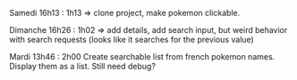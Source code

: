 Samedi 16h13 :
1h13 => clone project, make pokemon clickable.

Dimanche 16h26 :
1h02 => add details, add search input, but weird behavior with search requests (looks like it searches for the previous value)

Mardi 13h46 :
2h00
Create searchable list from french pokemon names. Display them as a list. Still need debug?

